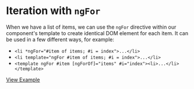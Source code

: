 # Iteration with `ngFor`

When we have a list of items, we can use the `ngFor` directive within our component's template to create identical DOM element for each item. It can be used in a few different ways, for example:

- `<li *ngFor="#item of items; #i = index">...</li>`
- `<li template="ngFor #item of items; #i = index">...</li>`
- `<template ngFor #item [ngForOf]="items" #i="index"><li>...</li></template>`

[View Example](http://plnkr.co/edit/afIb8ldLVD7F0PbDueri?p=preview)
